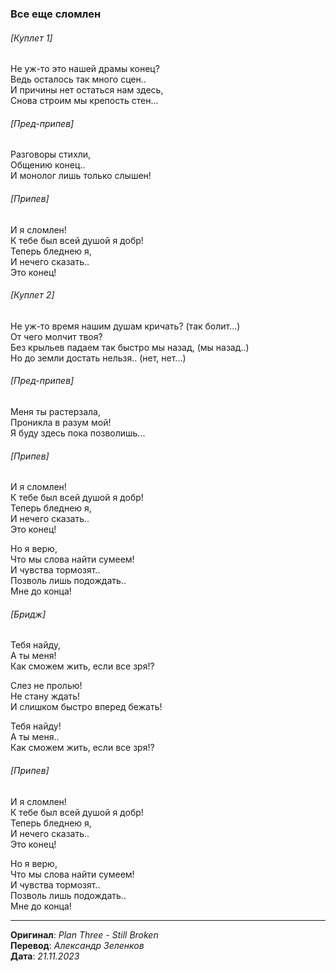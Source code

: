 ### Все еще сломлен

###### [Куплет 1]

Не уж-то это нашей драмы конец? \
Ведь осталось так много сцен.. \
И причины нет остаться нам здесь, \
Снова строим мы крепость стен...

###### [Пред-припев]

Разговоры стихли, \
Общению конец.. \
И монолог лишь только слышен!

###### [Припев]

И я сломлен! \
К тебе был всей душой я добр! \
Теперь бледнею я, \
И нечего сказать.. \
Это конец!

###### [Куплет 2]

Не уж-то время нашим душам кричать? (так болит...) \
От чего молчит твоя? \
Без крыльев падаем так быстро мы назад, (мы назад..) \
Но до земли достать нельзя.. (нет, нет...)

###### [Пред-припев]

Меня ты растерзала, \
Проникла в разум мой! \
Я буду здесь пока позволишь...

###### [Припев]

И я сломлен! \
К тебе был всей душой я добр! \
Теперь бледнею я, \
И нечего сказать.. \
Это конец!

Но я верю, \
Что мы слова найти сумеем! \
И чувства тормозят.. \
Позволь лишь подождать.. \
Мне до конца!

###### [Бридж]

Тебя найду, \
А ты меня! \
Как сможем жить, если все зря!?

Слез не пролью! \
Не стану ждать! \
И слишком быстро вперед бежать!

Тебя найду! \
А ты меня.. \
Как сможем жить, если все зря!?

###### [Припев]

И я сломлен! \
К тебе был всей душой я добр! \
Теперь бледнею я, \
И нечего сказать.. \
Это конец!

Но я верю, \
Что мы слова найти сумеем! \
И чувства тормозят.. \
Позволь лишь подождать.. \
Мне до конца!

---

**Оригинал**: _Plan Three - Still Broken_ \
**Перевод**: _Александр Зеленков_ \
**Дата**: _21.11.2023_
